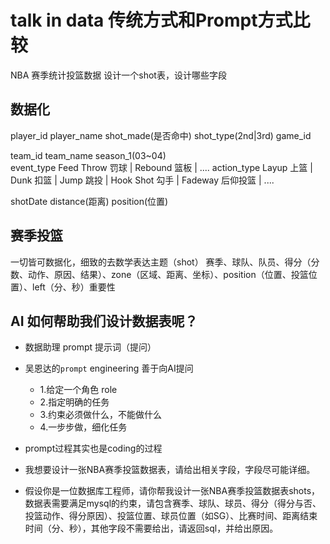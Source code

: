 # talk in data 传统方式和Prompt方式比较

NBA 赛季统计投篮数据 设计一个shot表，设计哪些字段
## 数据化
player_id  player_name  shot_made(是否命中) shot_type(2nd|3rd)  game_id 

team_id  team_name  season_1(03~04)  
event_type Feed Throw 罚球  |  Rebound 篮板  | ....
action_type Layup 上篮  |  Dunk  扣篮  |  Jump 跳投  | Hook Shot 勾手  | Fadeway 后仰投篮  | ....

shotDate
distance(距离)
position(位置) 

## 赛季投篮

一切皆可数据化，细致的去数学表达主题（shot）
赛季、球队、队员、得分（分数、动作、原因、结果）、zone（区域、距离、坐标）、position（位置、投篮位置）、left（分、秒）重要性

## AI 如何帮助我们设计数据表呢？
- 数据助理
    prompt 提示词（提问）

- 吴恩达的`prompt` engineering 善于向AI提问
   - 1.给定一个角色 role
   - 2.指定明确的任务
   - 3.约束必须做什么，不能做什么
   - 4.一步步做，细化任务
- prompt过程其实也是coding的过程

- 我想要设计一张NBA赛季投篮数据表，请给出相关字段，字段尽可能详细。
- 假设你是一位数据库工程师，请你帮我设计一张NBA赛季投篮数据表shots，数据表需要满足mysql的约束，请包含赛季、球队、球员、得分（得分与否、投篮动作、得分原因）、投篮位置、球员位置（如SG）、比赛时间、距离结束时间（分、秒），其他字段不需要给出，请返回sql，并给出原因。 